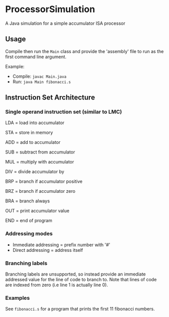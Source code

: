 # ProcessorSimulation
A Java simulation for a simple accumulator ISA processor

## Usage
Compile then run the `Main` class and provide the 'assembly' file to run as the first command line argument.

Example:
- Compile: `javac Main.java`
- Run: `java Main fibonacci.s`

## Instruction Set Architecture
### Single operand instruction set (similar to LMC)
LDA = load into accumulator

STA = store in memory

ADD = add to accumulator

SUB = subtract from accumulator

MUL = multiply with accumulator

DIV = divide accumulator by

BRP = branch if accumulator positive

BRZ = branch if accumulator zero

BRA = branch always

OUT = print accumulator value

END = end of program

### Addressing modes
- Immediate addressing = prefix number with '#'
- Direct addressing = address itself

### Branching labels
Branching labels are unsupported, so instead provide an immediate addressed value for the line of code
to branch to. Note that lines of code are indexed from zero (i.e line 1 is actually line 0).

### Examples
See `fibonacci.s` for a program that prints the first 11 fibonacci numbers.
